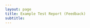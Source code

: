 ```yaml
---
layout: page
title: Example Test Report (Feedback)
subtitle: 
---
```


<object data="{{ _pdfs/caMicro-ProcessGuide-20230608.pdf }}" width="1000" height="1000" type='application/pdf'>